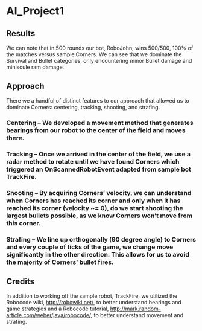 # AI_Project1  

## Results  
We can note that in 500 rounds our bot, RoboJohn, wins 500/500, 100% of the matches versus sample.Corners. We can see that we dominate the Survival and Bullet categories, only encountering minor Bullet damage and miniscule ram damage.  

## Approach  
There we a handful of distinct features to our approach that allowed us to dominate Corners: centering, tracking, shooting, and strafing.   

### Centering – We developed a movement method that generates bearings from our robot to the center of the field and moves there.  
### Tracking – Once we arrived in the center of the field, we use a radar method to rotate until we have found Corners which triggered an OnScannedRobotEvent adapted from sample bot TrackFire.   
 
### Shooting – By acquiring Corners’ velocity, we can understand when Corners has reached its corner and only when it has reached its corner (velocity ~= 0), do we start shooting the largest bullets possible, as we know Corners won’t move from this corner.   
### Strafing – We line up orthogonally (90 degree angle) to Corners and every couple of ticks of the game, we change move significantly in the other direction. This allows for us to avoid the majority of Corners’ bullet fires.   

## Credits  
In addition to working off the sample robot, TrackFire, we utilized the Robocode wiki, http://robowiki.net/, to better understand bearings and game strategies and a Robocode tutorial, http://mark.random-article.com/weber/java/robocode/, to better understand movement and strafing.

